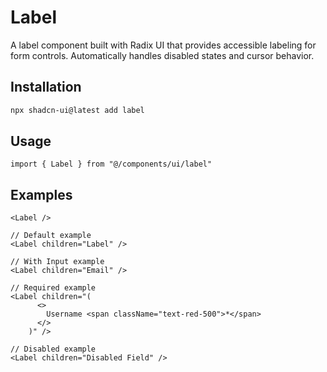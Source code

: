 # Label

A label component built with Radix UI that provides accessible labeling for form controls. Automatically handles disabled states and cursor behavior.

## Installation

```bash
npx shadcn-ui@latest add label
```

## Usage

```tsx
import { Label } from "@/components/ui/label"
```

## Examples

```tsx
<Label />
```
```tsx
// Default example
<Label children="Label" />
```
```tsx
// With Input example
<Label children="Email" />
```
```tsx
// Required example
<Label children="(
      <>
        Username <span className="text-red-500">*</span>
      </>
    )" />
```
```tsx
// Disabled example
<Label children="Disabled Field" />
```